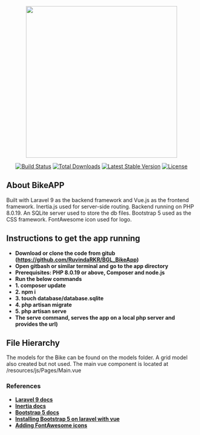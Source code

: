<p align="center"><a href="https://laravel.com" target="_blank"><img src="https://raw.githubusercontent.com/laravel/art/master/logo-lockup/5%20SVG/2%20CMYK/1%20Full%20Color/laravel-logolockup-cmyk-red.svg" width="400"></a></p>

<p align="center">
<a href="https://travis-ci.org/laravel/framework"><img src="https://travis-ci.org/laravel/framework.svg" alt="Build Status"></a>
<a href="https://packagist.org/packages/laravel/framework"><img src="https://img.shields.io/packagist/dt/laravel/framework" alt="Total Downloads"></a>
<a href="https://packagist.org/packages/laravel/framework"><img src="https://img.shields.io/packagist/v/laravel/framework" alt="Latest Stable Version"></a>
<a href="https://packagist.org/packages/laravel/framework"><img src="https://img.shields.io/packagist/l/laravel/framework" alt="License"></a>
</p>

## About BikeAPP

Built with Laravel 9 as the backend framework and Vue.js as the frontend framework. 
Inertia.js used for server-side routing.
Backend running on PHP 8.0.19.
An SQLite server used to store the db files.
Bootstrap 5 used as the CSS framework.
FontAwesome icon used for logo.

## Instructions to get the app running


- **Download or clone the code from gitub (https://github.com/RuvindaRKR/BGL_BikeApp)**
- **Open gitbash or similar terminal and go to the app directory**
- **Prerequisites: PHP 8.0.19 or above, Composer and node.js**
- **Run the below commands**
- **1. composer update**
- **2. npm i**
- **3. touch database/database.sqlite**
- **4. php artisan migrate**
- **5. php artisan serve**
- **The serve command, serves the app on a local php server and provides the url)**


## File Hierarchy

The models for the Bike can be found on the models folder. A grid model also created but not used.
The main vue component is located at /resources/js/Pages/Main.vue

### References

- **[Laravel 9 docs](https://laravel.com/docs/9.x/database)**
- **[Inertia docs](https://inertiajs.com/)**
- **[Bootstrap 5 docs](https://getbootstrap.com/docs/5.0/getting-started/introduction/)**
- **[Installing Bootstrap 5 on laravel with vue](https://dev.to/simodev/how-to-properly-install-bootstrap-5-and-vue-3-on-laravel-8-2e1m)**
- **[Adding FontAwesome icons](https://dev.to/dendihandian/adding-font-awesome-to-laravel-the-laravel-mix-way-4ndj)**

